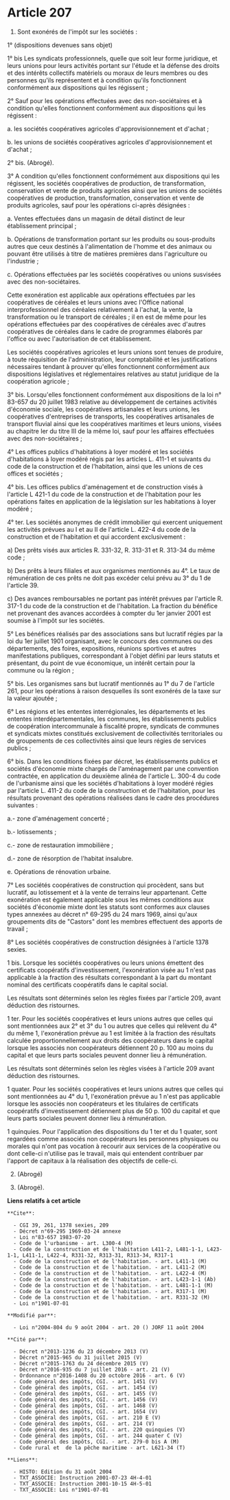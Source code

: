 # Article 207

1. Sont exonérés de l'impôt sur les sociétés :

1° (dispositions devenues sans objet)

1° bis Les syndicats professionnels, quelle que soit leur forme juridique, et leurs unions pour leurs activités portant sur
l'étude et la défense des droits et des intérêts collectifs matériels ou moraux de leurs membres ou des personnes qu'ils
représentent et à condition qu'ils fonctionnent conformément aux dispositions qui les régissent ;

2° Sauf pour les opérations effectuées avec des non-sociétaires et à condition qu'elles fonctionnent conformément aux
dispositions qui les régissent :

a. les sociétés coopératives agricoles d'approvisionnement et d'achat ;

b. les unions de sociétés coopératives agricoles d'approvisionnement et d'achat ;

2° bis. (Abrogé).

3° A condition qu'elles fonctionnent conformément aux dispositions qui les régissent, les sociétés coopératives de
production, de transformation, conservation et vente de produits agricoles ainsi que les unions de sociétés coopératives de
production, transformation, conservation et vente de produits agricoles, sauf pour les opérations ci-après désignées :

a. Ventes effectuées dans un magasin de détail distinct de leur établissement principal ;

b. Opérations de transformation portant sur les produits ou sous-produits autres que ceux destinés à l'alimentation de
l'homme et des animaux ou pouvant être utilisés à titre de matières premières dans l'agriculture ou l'industrie ;

c. Opérations effectuées par les sociétés coopératives ou unions susvisées avec des non-sociétaires.

Cette exonération est applicable aux opérations effectuées par les coopératives de céréales et leurs unions avec l'Office
national interprofessionnel des céréales relativement à l'achat, la vente, la transformation ou le transport de céréales ; il
en est de même pour les opérations effectuées par des coopératives de céréales avec d'autres coopératives de céréales dans le
cadre de programmes élaborés par l'office ou avec l'autorisation de cet établissement.

Les sociétés coopératives agricoles et leurs unions sont tenues de produire, à toute réquisition de l'administration, leur
comptabilité et les justifications nécessaires tendant à prouver qu'elles fonctionnent conformément aux dispositions
législatives et réglementaires relatives au statut juridique de la coopération agricole ;

3° bis. Lorsqu'elles fonctionnent conformément aux dispositions de la loi n° 83-657 du 20 juillet 1983 relative au
développement de certaines activités d'économie sociale, les coopératives artisanales et leurs unions, les coopératives
d'entreprises de transports, les coopératives artisanales de transport fluvial ainsi que les coopératives maritimes et leurs
unions, visées au chapitre Ier du titre III de la même loi, sauf pour les affaires effectuées avec des non-sociétaires ;

4° Les offices publics d'habitations à loyer modéré et les sociétés d'habitations à loyer modéré régis par les articles L.
411-1 et suivants du code de la construction et de l'habitation, ainsi que les unions de ces offices et sociétés ; 

4° bis. Les offices publics d'aménagement et de construction visés à l'article L 421-1 du code de la construction et de
l'habitation pour les opérations faites en application de la législation sur les habitations à loyer modéré ;

4° ter. Les sociétés anonymes de crédit immobilier qui exercent uniquement les activités prévues au I et au II de l'article
L. 422-4 du code de la construction et de l'habitation et qui accordent exclusivement :

a) Des prêts visés aux articles R. 331-32, R. 313-31 et R. 313-34 du même code ;

b) Des prêts à leurs filiales et aux organismes mentionnés au 4°. Le taux de rémunération de ces prêts ne doit pas excéder
celui prévu au 3° du 1 de l'article 39.

c) Des avances remboursables ne portant pas intérêt prévues par l'article R. 317-1 du code de la construction et de
l'habitation. La fraction du bénéfice net provenant des avances accordées à compter du 1er janvier 2001 est soumise à l'impôt
sur les sociétés.

5° Les bénéfices réalisés par des associations sans but lucratif régies par la loi du 1er juillet 1901 organisant, avec le
concours des communes ou des départements, des foires, expositions, réunions sportives et autres manifestations publiques,
correspondant à l'objet défini par leurs statuts et présentant, du point de vue économique, un intérêt certain pour la
commune ou la région ;

5° bis. Les organismes sans but lucratif mentionnés au 1° du 7 de l'article 261, pour les opérations à raison desquelles ils
sont exonérés de la taxe sur la valeur ajoutée ;

6° Les régions et les ententes interrégionales, les départements et les ententes interdépartementales, les communes, les
établissements publics de coopération intercommunale à fiscalité propre, syndicats de communes et syndicats mixtes constitués
exclusivement de collectivités territoriales ou de groupements de ces collectivités ainsi que leurs régies de services
publics ;

6° bis. Dans les conditions fixées par décret, les établissements publics et sociétés d'économie mixte chargés de
l'aménagement par une convention contractée, en application du deuxième alinéa de l'article L. 300-4 du code de l'urbanisme
ainsi que les sociétés d'habitations à loyer modéré régies par l'article L. 411-2 du code de la construction et de
l'habitation, pour les résultats provenant des opérations réalisées dans le cadre des procédures suivantes :

a.- zone d'aménagement concerté ;

b.- lotissements ;

c.- zone de restauration immobilière ;

d.- zone de résorption de l'habitat insalubre.

e. Opérations de rénovation urbaine.

7° Les sociétés coopératives de construction qui procèdent, sans but lucratif, au lotissement et à la vente de terrains leur
appartenant. Cette exonération est également applicable sous les mêmes conditions aux sociétés d'économie mixte dont les
statuts sont conformes aux clauses types annexées au décret n° 69-295 du 24 mars 1969, ainsi qu'aux groupements dits de
"Castors" dont les membres effectuent des apports de travail ;

8° Les sociétés coopératives de construction désignées à l'article 1378 sexies.

1 bis. Lorsque les sociétés coopératives ou leurs unions émettent des certificats coopératifs d'investissement, l'exonération
visée au 1 n'est pas applicable à la fraction des résultats correspondant à la part du montant nominal des certificats
coopératifs dans le capital social.

Les résultats sont déterminés selon les règles fixées par l'article 209, avant déduction des ristournes.

1 ter. Pour les sociétés coopératives et leurs unions autres que celles qui sont mentionnées aux 2° et 3° du 1 ou autres que
celles qui relèvent du 4° du même 1, l'exonération prévue au 1 est limitée à la fraction des résultats calculée
proportionnellement aux droits des coopérateurs dans le capital lorsque les associés non coopérateurs détiennent 20 p. 100 au
moins du capital et que leurs parts sociales peuvent donner lieu à rémunération.

Les résultats sont déterminés selon les règles visées à l'article 209 avant déduction des ristournes.

1 quater. Pour les sociétés coopératives et leurs unions autres que celles qui sont mentionnées au 4° du 1, l'exonération
prévue au 1 n'est pas applicable lorsque les associés non coopérateurs et les titulaires de certificats coopératifs
d'investissement détiennent plus de 50 p. 100 du capital et que leurs parts sociales peuvent donner lieu à rémunération.

1 quinquies. Pour l'application des dispositions du 1 ter et du 1 quater, sont regardées comme associés non coopérateurs les
personnes physiques ou morales qui n'ont pas vocation à recourir aux services de la coopérative ou dont celle-ci n'utilise
pas le travail, mais qui entendent contribuer par l'apport de capitaux à la réalisation des objectifs de celle-ci.

2. (Abrogé)

3. (Abrogé).

**Liens relatifs à cet article**

	**Cite**:

	  - CGI 39, 261, 1378 sexies, 209
	  - Décret n°69-295 1969-03-24 annexe
	  - Loi n°83-657 1983-07-20
	  - Code de l'urbanisme - art. L300-4 (M)
	  - Code de la construction et de l'habitation L411-2, L481-1-1, L423-1-1, L411-1, L422-4, R331-32, R313-31, R313-34, R317-1
	  - Code de la construction et de l'habitation. - art. L411-1 (M)
	  - Code de la construction et de l'habitation. - art. L411-2 (M)
	  - Code de la construction et de l'habitation. - art. L422-4 (M)
	  - Code de la construction et de l'habitation. - art. L423-1-1 (Ab)
	  - Code de la construction et de l'habitation. - art. L481-1-1 (M)
	  - Code de la construction et de l'habitation. - art. R317-1 (M)
	  - Code de la construction et de l'habitation. - art. R331-32 (M)
	  - Loi n°1901-07-01

	**Modifié par**:

	  - Loi n°2004-804 du 9 août 2004 - art. 20 () JORF 11 août 2004

	**Cité par**:

	  - Décret n°2013-1236 du 23 décembre 2013 (V)
	  - Décret n°2015-965 du 31 juillet 2015 (V)
	  - Décret n°2015-1763 du 24 décembre 2015 (V)
	  - Décret n°2016-935 du 7 juillet 2016 - art. 21 (V)
	  - Ordonnance n°2016-1408 du 20 octobre 2016 - art. 6 (V)
	  - Code général des impôts, CGI. - art. 1451 (V)
	  - Code général des impôts, CGI. - art. 1454 (V)
	  - Code général des impôts, CGI. - art. 1455 (V)
	  - Code général des impôts, CGI. - art. 1456 (V)
	  - Code général des impôts, CGI. - art. 1468 (V)
	  - Code général des impôts, CGI. - art. 1654 (V)
	  - Code général des impôts, CGI. - art. 210 E (V)
	  - Code général des impôts, CGI. - art. 214 (V)
	  - Code général des impôts, CGI. - art. 220 quinquies (V)
	  - Code général des impôts, CGI. - art. 244 quater C (V)
	  - Code général des impôts, CGI. - art. 279-0 bis A (M)
	  - Code rural et  de la pêche maritime - art. L621-34 (T)

	**Liens**:

	  - HISTO: Edition du 31 août 2004
	  - TXT_ASSOCIE: Instruction 2001-07-23 4H-4-01
	  - TXT_ASSOCIE: Instruction 2001-10-15 4H-5-01
	  - TXT_ASSOCIE: Loi n°1901-07-01
